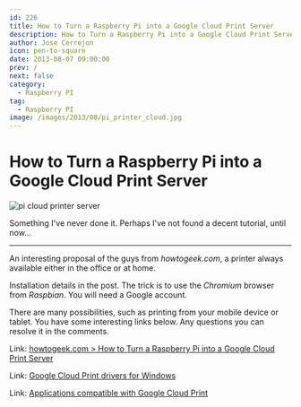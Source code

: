 ```yaml
---
id: 226
title: How to Turn a Raspberry Pi into a Google Cloud Print Server
description: How to Turn a Raspberry Pi into a Google Cloud Print Server
author: Jose Cerrejon
icon: pen-to-square
date: 2013-08-07 09:00:00
prev: /
next: false
category:
  - Raspberry PI
tag:
  - Raspberry PI
image: /images/2013/08/pi_printer_cloud.jpg
---
```


# How to Turn a Raspberry Pi into a Google Cloud Print Server

![pi cloud printer server](/images/2013/08/pi_printer_cloud.jpg)

Something I've never done it. Perhaps I've not found a decent tutorial, until now...

- - -
An interesting proposal of the guys from *howtogeek.com*, a printer always available either in the office or at home.

Installation details in the post. The trick is to use the *Chromium* browser from *Raspbian*. You will need a Google account.

There are many possibilities, such as printing from your mobile device or tablet. You have some interesting links below. Any questions you can resolve it in the comments.

Link: [howtogeek.com > How to Turn a Raspberry Pi into a Google Cloud Print Server](http://www.howtogeek.com/169566/how-to-turn-a-raspberry-pi-into-a-google-cloud-print-server/)

Link: [Google Cloud Print drivers for Windows](https://tools.google.com/dlpage/cloudprintdriver)

Link: [Applications compatible with Google Cloud Print](https://www.google.com/cloudprint/learn/apps.html)